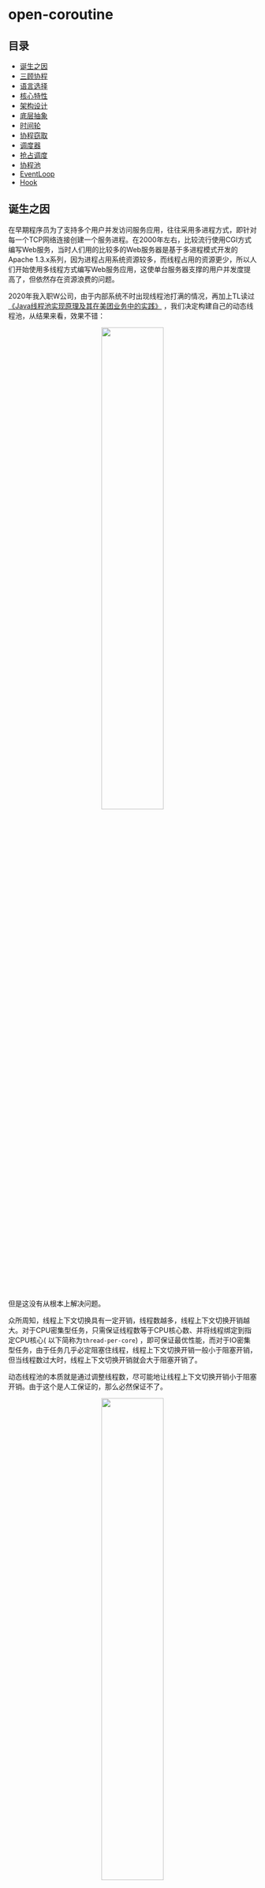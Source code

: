 # open-coroutine

## 目录

- [诞生之因](#诞生之因)
- [三顾协程](#三顾协程)
- [语言选择](#语言选择)
- [核心特性](#核心特性)
- [架构设计](#架构设计)
- [底层抽象](#底层抽象)
- [时间轮](#时间轮)
- [协程窃取](#协程窃取)
- [调度器](#调度器)
- [抢占调度](#抢占调度)
- [协程池](#协程池)
- [EventLoop](#EventLoop)
- [Hook](#Hook)

## 诞生之因

在早期程序员为了支持多个用户并发访问服务应用，往往采用多进程方式，即针对每一个TCP网络连接创建一个服务进程。在2000年左右，比较流行使用CGI方式编写Web服务，当时人们用的比较多的Web服务器是基于多进程模式开发的Apache
1.3.x系列，因为进程占用系统资源较多，而线程占用的资源更少，所以人们开始使用多线程方式编写Web服务应用，这使单台服务器支撑的用户并发度提高了，但依然存在资源浪费的问题。

2020年我入职W公司，由于内部系统不时出现线程池打满的情况，再加上TL读过[《Java线程池实现原理及其在美团业务中的实践》](https://tech.meituan.com/2020/04/02/java-pooling-pratice-in-meituan.html)
，我们决定构建自己的动态线程池，从结果来看，效果不错：

<div style="text-align: center;">
    <img src="img/begin.jpg" width="50%">
</div>

但是这没有从根本上解决问题。

众所周知，线程上下文切换具有一定开销，线程数越多，线程上下文切换开销越大。对于CPU密集型任务，只需保证线程数等于CPU核心数、并将线程绑定到指定CPU核心(
以下简称为`thread-per-core`)
，即可保证最优性能，而对于IO密集型任务，由于任务几乎必定阻塞住线程，线程上下文切换开销一般小于阻塞开销，但当线程数过大时，线程上下文切换开销就会大于阻塞开销了。

动态线程池的本质就是通过调整线程数，尽可能地让线程上下文切换开销小于阻塞开销。由于这个是人工保证的，那么必然保证不了。

<div style="text-align: center;">
    <img src="img/run.jpg" width="50%">
</div>

那么有没有一种技术能够在保证thread-per-core的前提下，执行IO密集型任务性能不输多线程呢？

答案是`NIO`，但仍存在一些限制或者不友好的地方：

1. NIO API使用起来较为复杂；
2. Thread.sleep()等阻塞调用会阻塞线程，相当于禁用所有阻塞调用，这对开发者不友好；
3. 在线程模型下，只有当前任务执行完了，才能执行下一个任务，无法实现任务间的公平调度；

PS：假设单线程，CPU时间片为1s，有100个任务，公平调度指每个任务都能公平地占用到10ms的时间片。

1还可以克服，2和3是硬伤，其实如果能够实现3，RPC框架们也不用搞太多线程，只要thread-per-core即可。

如何在能够保证thread-per-core、执行IO密集型任务性能不输多线程的前提下，使用还十分简单呢？

`协程`慢慢进入了我的视野。

## 三顾协程

一开始玩协程，出于学习成本的考虑，首先选择的是`kotlin`，但当我发现kotlin的协程需要更换API(
比如把Thread.sleep替换为kotlinx.coroutines.delay)才不会阻塞线程后，果断把方向调整为`golang`，大概2周后：

<div style="text-align: center;">
    <img src="img/good.jpeg" width="50%">
</div>

协程技术哪家强，编程语言找golang。

然而随着更深入的学习，我发现几个`goroutine`的不足：

1. `不是严格的thread-per-core`。goroutine运行时也是由线程池来支撑的，而这个线程池的最大线程为256，这个数字可比thread-per-core的线程数大得多；
2. `抢占调度会打断正在运行的系统调用`。如果这个系统调用需要很长时间才能完成，显然会被打断多次，整体性能反而降低；
3. `goroutine离极限性能有明显差距`。对比隔壁c/c++协程库，其性能甚至能到goroutine的1.5倍；

带着遗憾，我开始继续研究c/c++的协程库，发现它们要么是只做了`hook`(后面再详细解释)，要么只做了`任务窃取`
，还有一些库只提供最基础的`协程抽象`，而最令人失望的是：没有一个协程库实现了`抢占调度`。

没办法，看样子只能自己干了。

<div style="text-align: center;">
    <img src="img/just_do_it.jpg" width="100%">
</div>

## 语言选择

既然决定造轮子，那么需要选择开发轮子的语言。

之前研究c协程库时，有看到大佬已经尝试过用c写动态链接库、然后java通过jni去调这种方式，最终失败了，具体原因得深入JVM源码才能得知，对鄙人来说太高深，告辞，因此排除java/kotlin等JVM字节码语言。

显然，用golang再去实现一个goroutine，且不说其复杂程度完全不亚于深入JVM源码，而且即使真的做出来，也不可能有人愿意在生产环境使用，因此排除golang。

到目前为止还剩下c/c++/rust 3位选手。

从研究过的好几个用c写的协程库来看，c的表达力差了点，需要编写巨量代码。相较之下，c++表达力就强多了，但开发的效率还是低了些，主要体现在以下几个方面：

1. `需要不停地写cmake`，告诉系统怎么编译它，有些麻烦；
2. `依赖管理麻烦`。如果要用别人写的类库，把代码拉下来，放到自己项目里，然后需要耗费大量时间来通过编译。如果别人依赖的库没有其他依赖还好，一旦有其他依赖，那么它依赖的依赖，也得按照刚才说的步骤处理，这就十分麻烦了；
3. `内存安全`。c++很难写出没有内存泄漏/崩溃的代码。

<div style="text-align: center;">
    <img src="img/what_else_can_I_say.jpg" width="50%">
    <img src="img/rust.jpeg" width="100%">
</div>

## 核心特性

经过长时间的研究及实践，我认为一个完美的协程库应当同时具备以下5个特性：

1. `挂起/恢复`。协程可以在执行过程中挂起(即保存自己的上下文状态)，等某个异步操作返回结果后再恢复(即恢复自己的上下文状态)
   执行。挂起与恢复是协程最核心的点，它们的高效实现是协程能够实现异步操作和提高并发性能的关键所在；
2. `hook`。如果没有hook系统调用，并且未引入`抢占调度`机制，那么最终产出的协程库必定出现诸多限制，比如禁止使用sleep、禁止用阻塞socket读写数据等等；
3. `无栈协程`。线程在访问协程栈的数据时，由于线程栈所在的内存区域和协程栈所在的内存区域大概率不是连续的，所以很容易出现cache
   miss，而无栈协程由于直接使用线程栈，cache local显然更好；
4. `任务窃取`。在实际运行时，若不支持任务窃取，可能出现一核有难、多核围观的情况。支持任务窃取后，当前线程如果被某个协程阻塞住了，其他线程会把这个线程本地队列中的其他协程拿过来执行；
5. `抢占调度`。如果协程在运行过程中出现了死循环，可能导致所有调度协程的线程陷入死循环，最终可能导致服务不可用。引入抢占调度后，会自动挂起陷入死循环的协程，让其他协程执行。

<div style="text-align: center;">
    <img src="img/want_all.jpeg" width="100%">
</div>

PS：这里解释下hook技术，简单的说，就是函数调用的代理，比如调用sleep，没有hook的话会调用操作系统的sleep函数，hook之后会指向我们自己的代码，详细操作步骤可参考`《Linux/Unix系统编程手册》41章和42章`。

## 架构设计

<div style="text-align: center;">
    <img src="img/architecture.png" width="100%">
</div>

## 底层抽象

| 类库   | [context-rs](https://github.com/zonyitoo/context-rs)                                                                      | [corosensei](https://github.com/Amanieu/corosensei)                                | [genawaiter](https://github.com/whatisaphone/genawaiter)                  |
|------|---------------------------------------------------------------------------------------------------------------------------|------------------------------------------------------------------------------------|---------------------------------------------------------------------------|
| 类型   | 有栈协程                                                                                                                      | 有栈协程                                                                               | 无栈协程                                                                      |
| 完善程度 | 一般                                                                                                                        | 高                                                                                  | 高                                                                         |
| 优点   | 几乎支持所有操作系统及CPU架构，且可定制化程度高                                                                                                 | 提供了高性能&安全的抽象，汇编指令经过了深度优化，且支持[backtrace](https://github.com/rust-lang/backtrace-rs) | 目前最好的rust无栈协程基础库，支持[backtrace](https://github.com/rust-lang/backtrace-rs) |
| 缺点   | 不支持[backtrace](https://github.com/rust-lang/backtrace-rs)，且做支持的难度大；二开过程中容易踩坑，而且极难排查                                       | 不好做深度定制，后续无论是做减少协程切换次数的优化，还是做其他优化，难度都较大；受限于rust内联汇编的实现，只对主流系统及CPU架构做了支持            | 底层使用rust协程实现，无论是抢占调度还是hook都无法做到彻底                                         |
| 备注   | 其中[context](https://github.com/boostorg/context)的代码未更新，如果要写最好自己参考[context-rs](https://github.com/zonyitoo/context-rs)重新封装 | [作者](https://github.com/Amanieu)是rust语言社区的大佬                                       | rust async关键字的传染性是硬伤                                                      |

附上[协程切换方式性能对比](https://tboox.org/cn/2016/10/28/coroutine-context)
，如果是有栈协程，性能最好的底层是基于[context](https://github.com/boostorg/context)
做改造，直接抛弃对浮点数的支持，在x86_64下的linux，性能预计提升`125%~300%`。

暂时采用[corosensei](https://github.com/Amanieu/corosensei)，目前正在尝试自研无栈协程。

`suspend`和`resume`原语直接复用[corosensei](https://github.com/Amanieu/corosensei)，这里不过多赘述。
选好底层库，接着就是确定协程的状态了，下面是个人理解：

<div style="text-align: center;">
    <img src="img/state.png" width="50%">
</div>

## 时间轮

时间轮的数据结构如下图所示，本质上就是一个时间戳对应多个需要唤醒的协程。

这里采用动态数组，在open-coroutine中使用都是末尾插入，因此写入速度尚可，遍历时可充分利用CPU cache。

<div style="text-align: center;">
    <img src="img/time-wheel.png" width="50%">
</div>

## 协程窃取

一个CPU核心可以运行多个线程，一个线程可以调度多个协程，但为了减少线程间的竞争，线程只调度它本地集合里的协程。同时，为了最大程度地减少线程上下文切换开销，我们采用thread-per-core模型。

<div style="text-align: center;">
    <img src="img/thread-per-core.png" width="50%">
</div>

现在，仍有一些细节需要确定，集合用什么数据结构？集合是有界还是无界？

RingBuffer作为最常用的高性能数据结构，主要有几个优点：

1. 相比链表等其他数据结构，RingBuffer具有更好的CPU缓存友好性；

2. 由于是固定大小，能够避免频繁的内存分配和释放带来的开销；

3. 无锁化设计，使用CAS代替锁，性能更高；

由于RingBuffer有界，如果创建的协程过多，本地RingBuffer必定被打满，剩下的协程该何去何从？直接丢弃肯定是不行的，这里我们参考goroutine，搞个无界共享队列。还有另一种相反的情况，本地RingBuffer可能持续一段时间无协程可调度，咋办？从无界共享队列取呗。

即便如此，仍然存在后续问题，如果所有线程都优先考虑本地RingBuffer，则会出现一种极端情况：共享队列上的协程永远没有被调度起来的机会。为了避免这种不均衡的情况出现，还是参考goroutine，让每个线程在调度了61个本地RingBuffer的协程后，就去共享队列中看一看。

至此，集合的数据结构已经确定。

<div style="text-align: center;">
    <img src="img/collections.png" width="50%">
</div>

在现实世界中，总有线程会先把自己需要调度的协程处理完，而其他线程还有协程待处理。于是乎，一核有难、多核围观的壮观景象就出现了。

<div style="text-align: center;">
    <img src="img/watching.png" width="50%">
</div>

显然我们不希望这样，因此，对于空闲的线程，与其让它围观其他正在干活的线程，不如让它下场帮其他线程干活。自然而然地，新的问题来了，如何高效地帮其他线程干活？

无非两种方案，一是先从共享队列取协程，再从其他本地RingBuffer取协程；二是先从其他本地RingBuffer取协程，再从共享队列取协程。怎么选？竞争共享队列等价于竞争一把共享写锁，再竞争其他本地RingBuffer等价于竞争多把共享写锁，从并发冲突的角度考虑，自然是资源越多越好，因此选择方案二。

其他实现细节可参考[《Tokio解析之任务调度》](https://baijiahao.baidu.com/s?id=1746023143258422548)
，虽然实际用的是[st3](https://github.com/asynchronics/st3)，但原理相通。

## 调度器

还记得[底层抽象](#底层抽象)里提到的协程状态吗？

我们用[时间轮](#时间轮)来实现suspend队列，基于[协程窃取](#协程窃取)实现ready队列(至于syscall集合，先卖个关子)
，剩下只要实现submit(往ready队列添加协程)和try_schedule(非阻塞地调度协程)两个方法，就完成了一个功能强大的调度器。

<div style="text-align: center;">
    <img src="img/scheduler.png" width="80%">
</div>

submit方法的实现非常简单，就不阐述了。我们直接谈try_schedule，其实也简单，就是真正调度前，检查一下suspend队列是否有需要运行的协程，如果有则把它加到ready队列，然后调度ready队列的协程就行了(
任务窃取算法在[底层](#协程窃取)已经实现了)。

另外，从扩展性的角度考虑，作者添加了Listener API，当协程创建/挂起/陷入系统调用/完成时，均会回调用户函数，典型适用场景如打日志、监控等等。

## 抢占调度

抢占调度可以让一个正在执行的协程被中断，以便其他等待执行的协程有机会被调度并运行。这种机制可以在遇到阻塞操作或计算密集型任务时及时切换执行其他协程，避免因为一个协程的长时间执行而导致整个程序的性能下降。

在go语言中，抢占调度是通过采用协作式和抢占式混合调度实现的。当协程主动发起I/O操作、调用runtime.Gosched()
函数或访问channel等等时，会发生协作式调度，即主动让出CPU并让其他协程执行。而当一个协程超过一定时间限制或发生系统调用等情况时，会发生抢占式调度，即强制剥夺当前协程的执行权。这样的混合调度机制可以在保证程序的高并发性的同时，增加系统的响应能力。

为了提高程序的并发性和响应能力，open-coroutine也引入了基于信号的抢占调度机制。与goroutine略微有些差异的是，当发生系统调用时，部分系统调用也会发生协作式调度(
先卖个关子，后续再详细介绍)。

我们把以下代码当成协程体：

```c++
{
    // 模拟死循环协程体
    while (count < 1) {
       std::cout << "Waiting for signal..." << std::endl;
       sleep(1);
    }
}
```

如何抢占它呢？下给是一个简单的c++信号抢占例子：

```c++
#include <iostream>
#include <csignal>
#include <unistd.h>
#include <thread>

static int count = 0;

void signal_handler(int signum) {
    // 此时已经t1已经被抢占了
    std::cout << "Received signal " << signum << std::endl;
    count++;
}

void thread_main() {
    // 注册信号处理函数
    struct sigaction sa;
    sa.sa_handler = signal_handler;
    sigemptyset(&sa.sa_mask);
    sa.sa_flags = SA_RESTART;
    if (sigaction(SIGINT, &sa, NULL) == -1) {
        std::cerr << "Failed to register handler for SIGINT" << std::endl;
        return;
    }

    // 模拟死循环协程体
    while (count < 1) {
        std::cout << "Waiting for signal..." << std::endl;
        sleep(1);
    }
    std::cout << "thread main finished!" << std::endl;
}

int main() {
    std::thread t1(thread_main);
    sleep(1);
    pthread_kill(t1.native_handle(), SIGINT);
    t1.join();
    return 0;
}
```

控制台输出结果：

```text
Waiting for signal...
Received signal 2
thread main finished!
```

解释下，在主线程中，我们开启了一个子线程t1，在注册信号处理函数后，子线程t1将会陷入死循环并输出`Waiting for signal...`
到控制台。主线程在睡眠1s后，向子线程t1发送信号，子线程t1的执行权被移交给信号处理函数signal_handler，信号处理函数结束后，子线程t1的执行权回到之前执行的地方(
也就是`std::cout << "Waiting for signal..." << std::endl;`下面一行代码)
继续执行，此时条件不满足，子线程t1跳出循环，打印`thread main finished!`，子线程t1执行完毕，随后主线程结束等待，也执行完毕。

接下来，我们考虑更复杂的情况，即需要重复抢占，修改代码如下：

```c++
void signal_handler(int signum) {
    // 此时已经t1已经被抢占了
    std::cout << "Received signal " << signum << std::endl;
    count++;
    // 模拟死循环协程体，需要再次被抢占
    while (count < 2) {
        std::cout << "signal handler Waiting for signal..." << std::endl;
        sleep(1);
    }
}
```

子线程t1只要能进入signal_handler函数2次，就等于天然支持重复抢占。

再次运行，观察控制台的输出：

```text
Waiting for signal...
Received signal 2
signal handler Waiting for signal...
signal handler Waiting for signal...
```

我们发现子线程t1被永远卡在信号处理函数signal_handler里了，这是怎么回事？

子线程t1在进入信号处理函数signal_handler前，linux系统会对线程本地的信号掩码做处理，屏蔽将要处理的信号，以确保程序的正常运行和数据的完整性。否则，当一个程序正在处理一个关键性任务时，如果接收到某个中断信号或者其他干扰信号，可能会导致程序的异常终止或者数据的不完整。

由于我们确实需要重复抢占来保证程序的正常运行，因此需要解除信号屏蔽，当然，还需要再次发送信号。下面直接给出全量代码：

```c++
#include <iostream>
#include <csignal>
#include <unistd.h>
#include <thread>

static int count = 0;

void signal_handler(int signum) {
    std::cout << "Received signal " << signum << std::endl;
    count++;
    // 解除信号屏蔽
    sigset_t mask;
    pthread_sigmask(SIG_BLOCK, NULL, &mask);
    sigdelset(&mask, SIGINT);
    pthread_sigmask(SIG_SETMASK, &mask, NULL);
    // 模拟死循环协程体，需要再次被抢占
    while (count < 2) {
        std::cout << "signal handler Waiting for signal..." << std::endl;
        sleep(1);
    }
}

void thread_main() {
    // 注册信号处理函数
    struct sigaction sa;
    sa.sa_handler = signal_handler;
    sigemptyset(&sa.sa_mask);
    sa.sa_flags = SA_RESTART;
    if (sigaction(SIGINT, &sa, NULL) == -1) {
        std::cerr << "Failed to register handler for SIGINT" << std::endl;
        return;
    }

    // 模拟死循环协程体
    while (count < 1) {
        std::cout << "Waiting for signal..." << std::endl;
        sleep(1);
    }
    std::cout << "thread main finished!" << std::endl;
}

int main() {
    std::thread t1(thread_main);
    sleep(1);
    pthread_kill(t1.native_handle(), SIGINT);
    sleep(1);
    pthread_kill(t1.native_handle(), SIGINT);
    t1.join();
    return 0;
}
```

大家关注signal_handler和main的改动即可，第三次运行，观察控制台的输出：

```c++
Waiting for signal...
Received signal 2
signal handler Waiting for signal...
signal handler Waiting for signal...
Received signal 2
Waiting for signal...
thread main finished!
```

上述涉及的系统调用sigemptyset、sigaction、pthread_kill、pthread_sigmask和sigdelset，建议阅读《Linux/UNIX系统编程手册》20~
22章节的内容以加深理解。

## 协程池

虽然协程比线程耗费的资源更少，但频繁创建和销毁协程仍然会消耗大量的系统资源，因此将协程池化是必须的。池化后，能带来几个显著优势：

1. 资源管理：协程池可以管理协程的创建、销毁和复用。通过使用协程池，可以事先创建好一定数量的协程，并将它们存储在池中供需要时使用。这样可以避免频繁的创建和销毁协程，提高系统的资源利用率。

2. 避免协程饥饿：在使用协程池时，协程会被持续提供任务，避免了协程执行完任务后处于空闲状态的情况。

3. 控制并发度：协程池可以限制并发协程的数量，避免系统因为协程过多而过载。通过设置协程池的大小，可以控制并发度，保证系统资源的合理分配。

4. 提高代码的可维护性：使用协程池可以将任务的执行和协程的管理分离开来，使代码更加清晰和可维护。任务的执行逻辑可以集中在任务本身，而协程的创建和管理则由协程池来负责。

在open-coroutine中，协程池是惰性的，如果用户不主动调度，任务将不会执行，具体请看下方的流程图：

<div style="text-align: center;">
    <img src="img/pool.png" width="100%">
</div>

## EventLoop

传统多进程或多线程编程方式均采用了阻塞编程，这会使得服务端的进程或线程因等待客户端的请求数据而变得空闲，而且在该空闲期间还不能做别的事情，白白浪费了操作系统的调度时间和内存资源。这种一对一的服务方式在广域网的环境下显示变得不够廉价，于是人们开始采用非阻塞网络编程方式来提升网络服务并发度。

event loop核心采用非阻塞IO和事件队列技术，是一种常见的异步编程模型，可以高效地处理多个并发任务。虽然自身为单线程模型，但可轻易通过多线程扩展来提升程序性能。

跨平台方面，目前open-coroutine仅从[mio](https://github.com/tokio-rs/mio)
移植了epoll和kevent，意味着在windows下无法使用；具体操作层面，提供对读写事件的添加/删除/修改/监听(比如epoll_wait)
操作。结合[协程池](#协程池)，我们可以轻易地往event
loop中添加非IO任务，然后在监听操作前主动调度这些任务，当然，最后触发监听操作的时间需要减去调度耗时；性能方面，直接内置thread-per-core线程池，并对任务队列前做负载均衡(
由于[协程池](#协程池)和[协程窃取](#协程窃取)的存在，即使不做负载均衡也没问题)。

## Hook

信号会打断正在运行的系统调用，而抢占调度机制会发送大量信号，再加上大多数用户代码没有处理信号，直接接入open-coroutine将会导致灾难性后果。为了解决这个问题，并且让协程库的限制更少(
任意使用阻塞的系统调用)，open-coroutine引入了hook机制。

Hook通过在运行时插入自定义代码，可以修改或扩展现有代码的行为，甚至能对系统调用进行监控、拦截、修改、重定向，接下来举例实操：

```c++
#include <unistd.h>

int main() {
    sleep(60);
    return 0;
}
```

以上就是要被hook的代码，不出意外，直接运行它将耗费你宝贵的60秒。后续我们将在不改动它的前提下，完成对sleep()的重写。

下面是改动前的CMakeLists.txt：

```cmake
cmake_minimum_required(VERSION 3.25)
project(main)

set(CMAKE_CXX_STANDARD 11)

add_executable(main main.cpp)
```

下面是我们重写的sleep实现：

```c++
#include <iostream>
#include <unistd.h>

unsigned int sleep(unsigned int s) {
    std::cout << "simulate sleep for " << s << "s" << std::endl;
    return 0;
}
```

下面是改动后的CMakeLists.txt：

```cmake
cmake_minimum_required(VERSION 3.25)
project(main)

set(CMAKE_CXX_STANDARD 11)

add_library(libhook SHARED hook.cpp)
add_executable(main main.cpp)
target_link_libraries(main libhook)
```

重新编译运行，我们发现main函数很快就结束了，并且能在console上看到`simulate sleep for 60s`的输出。

以上是在c++中玩hook，如何在rust中玩hook呢？

在rust中，crate默认会被编译成rlib文件，想玩hook，首先我们得确保编译出的产物是c语言能够识别的动态链接库，在Cargo.toml中指定crate-type为cdylib即可：

```toml
[package]
name = "open-coroutine-hooks"
# 省略不重要的信息
[lib]
crate-type = ["cdylib"]
```

下一步是链接它，我们需要编写build.rs：

```rust
fn main() {
    //link hook dylib
    println!("cargo:rustc-link-lib=dylib=open_coroutine_hooks");
}
```

原本以为到这里就可以了，然而当作者满心欢喜把crate发布到https://crates.io ，再拉下来测试，意想不到的坑出现了：无法正确链接！

怎么回事？

<div style="text-align: center;">
    <img src="img/wrong_dylib_name.png" width="50%">
</div>

(如果你在构建时没有加--release，可以到/target/debug/deps中看看)

rust为了解决某些问题(如果有知道的同学请指教)
，对每个构建产物名都会加上一串字符，导致文件名变成了`libopen_coroutine_hooks-7f613d536412c5e4.dylib`
，而能够正确链接的文件名是`libopen_coroutine_hooks.dylib`(动态链接库的文件名在macos上以`.dylib`结尾，在linux上是以`.so`
结尾，在windows上则是以`.dll`结尾，上面的截图来自于作者的macbook pro)。

知道原因后，解决它不难，作者选择的办法是重命名，附上修复后的build.rs代码：

```rust
use std::env;
use std::path::PathBuf;

fn main() {
    //fix dylib name
    let out_dir = PathBuf::from(env::var("OUT_DIR").unwrap());
    let deps = out_dir
        .parent()
        .unwrap()
        .parent()
        .unwrap()
        .parent()
        .unwrap()
        .join("deps");
    let mut pattern = deps.to_str().unwrap().to_owned();
    if cfg!(target_os = "linux") {
        pattern += "/libopen_coroutine_hooks*.so";
        for path in glob::glob(&pattern)
            .expect("Failed to read glob pattern")
            .flatten()
        {
            std::fs::rename(path, deps.join("libopen_coroutine_hooks.so"))
                .expect("rename to libopen_coroutine_hooks.so failed!");
        }
    } else if cfg!(target_os = "macos") {
        pattern += "/libopen_coroutine_hooks*.dylib";
        for path in glob::glob(&pattern)
            .expect("Failed to read glob pattern")
            .flatten()
        {
            std::fs::rename(path, deps.join("libopen_coroutine_hooks.dylib"))
                .expect("rename to libopen_coroutine_hooks.dylib failed!");
        }
    } else {
        panic!("unsupported platform");
    }
    //link hook dylib
    println!("cargo:rustc-link-lib=dylib=open_coroutine_hooks");
}
```

上面只兼容了macos和linux，至于其他平台，欢迎给本仓库提交PR。
